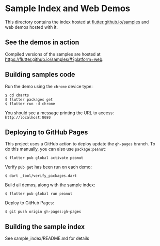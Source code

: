 # Sample Index and Web Demos

This directory contains the index hosted at [flutter.github.io/samples][samples]
and web demos hosted with it.

## See the demos in action

Compiled versions of the samples are hosted at
https://flutter.github.io/samples/#?platform=web.

## Building samples code

Run the demo using the `chrome` device type:

```console
$ cd charts
$ flutter packages get
$ flutter run -d chrome
```

You should see a message printing the URL to access: `http://localhost:8080`

## Deploying to GitHub Pages

This project uses a GitHub action to deploy update the `gh-pages` branch. To 
do this manually, you can also use `package:peanut`:

```console
$ flutter pub global activate peanut
```

Verify `pub get` has been run on each demo:

```console
$ dart _tool/verify_packages.dart
```

Build all demos, along with the sample index:

```console
$ flutter pub global run peanut
```

Deploy to GitHub Pages:

```console
$ git push origin gh-pages:gh-pages
```

## Building the sample index

See sample_index/README.md for details

[web]: https://flutter.dev/web
[samples]: https://flutter.github.io/samples/
[peanut]: https://github.com/kevmoo/peanut.dart

